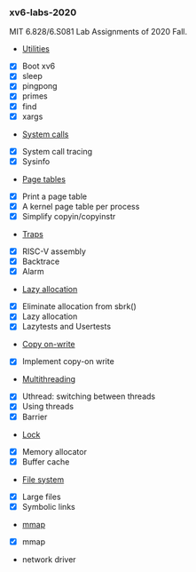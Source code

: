 ### xv6-labs-2020

MIT 6.828/6.S081 Lab Assignments of 2020 Fall.

- [Utilities](https://pdos.csail.mit.edu/6.828/2020/labs/util.html)
- [x] Boot xv6
- [x] sleep
- [x] pingpong
- [x] primes
- [x] find
- [x] xargs
- [System calls](https://pdos.csail.mit.edu/6.828/2020/labs/syscall.html)
- [x] System call tracing
- [x] Sysinfo
- [Page tables](https://pdos.csail.mit.edu/6.828/2020/labs/pgtbl.html)
- [x] Print a page table
- [x] A kernel page table per process
- [x] Simplify copyin/copyinstr
- [Traps](https://pdos.csail.mit.edu/6.828/2020/labs/traps.html)
- [x] RISC-V assembly
- [x] Backtrace
- [x] Alarm
- [Lazy allocation](https://pdos.csail.mit.edu/6.828/2020/labs/lazy.html)
- [x] Eliminate allocation from sbrk()
- [x] Lazy allocation
- [x] Lazytests and Usertests
- [Copy on-write](https://pdos.csail.mit.edu/6.828/2020/labs/cow.html)
- [x] Implement copy-on write
- [Multithreading](https://pdos.csail.mit.edu/6.828/2020/labs/thread.html)
- [x] Uthread: switching between threads
- [x] Using threads
- [x] Barrier
- [Lock](https://pdos.csail.mit.edu/6.828/2020/labs/lock.html)
- [x] Memory allocator
- [x] Buffer cache
- [File system](https://pdos.csail.mit.edu/6.828/2020/labs/fs.html)
- [x] Large files
- [x] Symbolic links
- [mmap](https://pdos.csail.mit.edu/6.828/2020/labs/mmap.html)
- [x] mmap
- network driver
